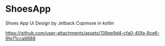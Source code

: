 <h1>ShoesApp</h1>
Shoes App Ui Design by Jetback Copmose in kotlin


https://github.com/user-attachments/assets/139ee9d4-cfa0-40fa-8ce6-9fe71cca6688

